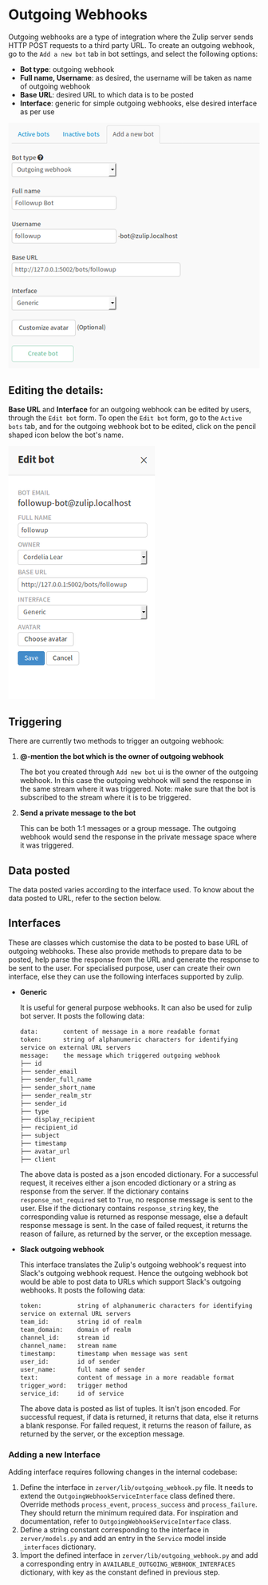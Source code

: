 # Outgoing Webhooks

Outgoing webhooks are a type of integration where the Zulip server sends HTTP POST requests to a third party URL.
To create an outgoing webhook, go to the `Add a new bot` tab in bot settings, and select the following options:
* **Bot type**: outgoing webhook
* **Full name, Username**: as desired, the username will be taken as name of outgoing webhook
* **Base URL**: desired URL to which data is to be posted
* **Interface**: generic for simple outgoing webhooks, else desired interface as per use


![Add new bot form](images/add_new_bot_form.png)


## Editing the details:
**Base URL** and **Interface** for an outgoing webhook can be edited by users, through the `Edit bot` form.
To open the `Edit bot` form, go to the `Active bots` tab, and for the outgoing webhook bot to be edited,
click on the pencil shaped icon below the bot's name.


![Edit bot form](images/edit_bot_form.png)


## Triggering
There are currently two methods to trigger an outgoing webhook:
1.  **@-mention the bot which is the owner of outgoing webhook**

    The bot you created through `Add new bot` ui is the owner of the outgoing webhook.
    In this case the outgoing webhook will send the response in the same stream where it was triggered.
    Note: make sure that the bot is subscribed to the stream where it is to be triggered.

2.  **Send a private message to the bot**

    This can be both 1:1 messages or a group message. The outgoing webhook would send the response in the
    private message space where it was triggered.


## Data posted
The data posted varies according to the interface used. To know about the data posted to URL, refer to
the section below.


## Interfaces
These are classes which customise the data to be posted to base URL of outgoing webhooks. These also provide
methods to prepare data to be posted, help parse the response from the URL and generate the response
to be sent to the user. For specialised purpose, user can create their own interface, else they can use
the following interfaces supported by zulip.

*   **Generic**

    It is useful for general purpose webhooks. It can also be used for zulip bot server. It posts the
    following data:

    ```
    data:       content of message in a more readable format
    token:      string of alphanumeric characters for identifying service on external URL servers
    message:    the message which triggered outgoing webhook
    ├── id
    ├── sender_email
    ├── sender_full_name
    ├── sender_short_name
    ├── sender_realm_str
    ├── sender_id
    ├── type
    ├── display_recipient
    ├── recipient_id
    ├── subject
    ├── timestamp
    ├── avatar_url
    ├── client
    ```
    The above data is posted as a json encoded dictionary.
    For a successful request, it receives either a json encoded dictionary or a string as response from the
    server. If the dictionary contains `response_not_required` set to `True`, no response message is sent to
    the user. Else if the dictionary contains `response_string` key, the corresponding value is returned as
    response message, else a default response message is sent.
    In the case of failed request, it returns the reason of failure, as returned by the server, or the
    exception message.


*   **Slack outgoing webhook**

    This interface translates the Zulip's outgoing webhook's request into Slack's outgoing webhook request.
    Hence the outgoing webhook bot would be able to post data to URLs which support Slack's outgoing webhooks.
    It posts the following data:
    ```
    token:          string of alphanumeric characters for identifying service on external URL servers
    team_id:        string id of realm
    team_domain:    domain of realm
    channel_id:     stream id
    channel_name:   stream name
    timestamp:      timestamp when message was sent
    user_id:        id of sender
    user_name:      full name of sender
    text:           content of message in a more readable format
    trigger_word:   trigger method
    service_id:     id of service

    ```
    The above data is posted as list of tuples. It isn't json encoded.
    For successful request, if data is returned, it returns that data, else it returns a blank response.
    For failed request, it returns the reason of failure, as returned by the server, or the exception message.


### Adding a new Interface
Adding interface requires following changes in the internal codebase:

1.  Define the interface in `zerver/lib/outgoing_webhook.py` file. It needs to extend the
    `OutgoingWebhookServiceInterface` class defined there. Override methods `process_event`,
    `process_success` and `process_failure`. They should return the minimum required data. For inspiration
    and documentation, refer to `OutgoingWebhookServiceInterface` class.
2.  Define a string constant corresponding to the interface in `zerver/models.py` and add an entry in the
    `Service` model inside `_interfaces` dictionary.
3.  Import the defined interface in `zerver/lib/outgoing_webhook.py` and add a corresponding entry in
    `AVAILABLE_OUTGOING_WEBHOOK_INTERFACES` dictionary, with key as the constant defined in previous step.
